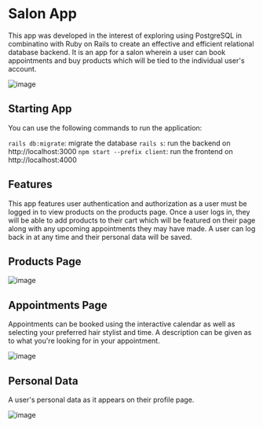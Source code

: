 # Salon App

This app was developed in the interest of exploring using PostgreSQL in combinatino with Ruby on Rails to create an effective and efficient relational database backend. It is an app for a salon wherein a user can book appointments and buy products which will be tied to the individual user's account.

![image](https://user-images.githubusercontent.com/104173081/205161095-eee18eef-a660-4f9c-9c91-940628245dcb.png)

## Starting App

You can use the following commands to run the application:

`rails db:migrate`: migrate the database
`rails s`: run the backend on http://localhost:3000
`npm start --prefix client`: run the frontend on http://localhost:4000

## Features

This app features user authentication and authorization as a user must be logged in to view products on the products page. Once a user logs in, they will be able to add products to their cart which will be featured on their page along with any upcoming appointments they may have made. A user can log back in at any time and their personal data will be saved.

## Products Page

![image](https://user-images.githubusercontent.com/104173081/205161380-032c07f6-e4f1-46a5-a37b-ee7f0c1bb0f6.png)

## Appointments Page

Appointments can be booked using the interactive calendar as well as selecting your preferred hair stylist and time. A description can be given as to what you're looking for in your appointment.

![image](https://user-images.githubusercontent.com/104173081/205161458-7f0914cd-0698-4a3c-a60f-d3ad2e4278ab.png)

## Personal Data

A user's personal data as it appears on their profile page.

![image](https://user-images.githubusercontent.com/104173081/205161893-6e5acc51-4e8f-4e45-996d-dd91b9967a52.png)
